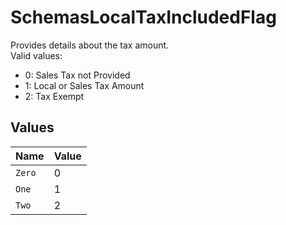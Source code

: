 # SchemasLocalTaxIncludedFlag

Provides details about the tax amount.<br>
Valid values:<br>
<ul>
  <li>0: Sales Tax not Provided</li>
  <li>1: Local or Sales Tax Amount</li>
  <li>2: Tax Exempt</li>
</ul>



## Values

| Name   | Value  |
| ------ | ------ |
| `Zero` | 0      |
| `One`  | 1      |
| `Two`  | 2      |